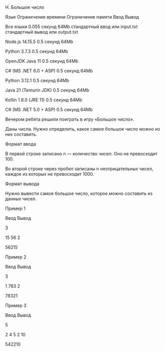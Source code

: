 H. Большое число

Язык Ограничение времени Ограничение памяти Ввод Вывод

Все языки 0.055 секунд 64Mb стандартный ввод или input.txt стандартный вывод или output.txt

Node.js 14.15.5 0.5 секунд 64Mb

Python 3.7.3 0.5 секунд 64Mb

OpenJDK Java 11 0.5 секунд 64Mb

C# (MS .NET 6.0 + ASP) 0.5 секунд 64Mb

Python 3.12.1 0.5 секунд 64Mb

Java 21 (Temurin JDK) 0.5 секунд 64Mb

Kotlin 1.8.0 (JRE 11) 0.5 секунд 64Mb

C# (MS .NET 5.0 + ASP) 0.5 секунд 64Mb

Вечером ребята решили поиграть в игру «Большое число».

Даны числа. Нужно определить, какое самое большое число можно из них составить.

Формат ввода

В первой строке записано n — количество чисел. Оно не превосходит 100.

Во второй строке через пробел записаны n неотрицательных чисел, каждое из которых не превосходит 1000.

Формат вывода

Нужно вывести самое большое число, которое можно составить из данных чисел.

Пример 1

Ввод Вывод

3

15 56 2

56215

Пример 2

Ввод Вывод

3

1 783 2

78321

Пример 3

Ввод Вывод

5

2 4 5 2 10

542210